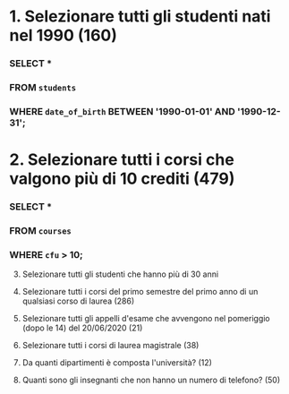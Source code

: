 # 1. Selezionare tutti gli studenti nati nel 1990 (160)

### SELECT * 
### FROM `students` 
### WHERE `date_of_birth` BETWEEN '1990-01-01' AND '1990-12-31';

# 2. Selezionare tutti i corsi che valgono più di 10 crediti (479)

### SELECT * 
### FROM `courses` 
### WHERE `cfu` > 10;

3. Selezionare tutti gli studenti che hanno più di 30 anni

4. Selezionare tutti i corsi del primo semestre del primo anno di un qualsiasi corso di
laurea (286)

5. Selezionare tutti gli appelli d'esame che avvengono nel pomeriggio (dopo le 14) del
20/06/2020 (21)

6. Selezionare tutti i corsi di laurea magistrale (38)

7. Da quanti dipartimenti è composta l'università? (12)

8. Quanti sono gli insegnanti che non hanno un numero di telefono? (50)